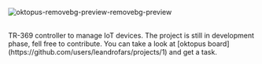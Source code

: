 ![oktopus-removebg-preview-removebg-preview](https://user-images.githubusercontent.com/83298718/220207485-8c2aac78-95eb-4b43-b23e-c4bfa6cd30e6.png)

<br/>
TR-369 controller to manage IoT devices.
The project is still in development phase, fell free to contribute. You can take a look at [oktopus board](https://github.com/users/leandrofars/projects/1) and get a task. 
